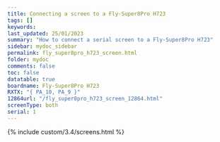 ```yaml
---
title: Connecting a screen to a Fly-Super8Pro H723
tags: []
keywords: 
last_updated: 25/01/2023
summary: "How to connect a serial screen to a Fly-Super8Pro H723"
sidebar: mydoc_sidebar
permalink: fly_super8pro_h723_screen.html
folder: mydoc
comments: false
toc: false
datatable: true
boardname: Fly-Super8Pro H723
RXTX: "{ PA_10, PA_9 }"
12864url: "/fly_super8pro_h723_screen_12864.html"
screenType: both
serial: 1
---
```


{% include custom/3.4/screens.html %}
